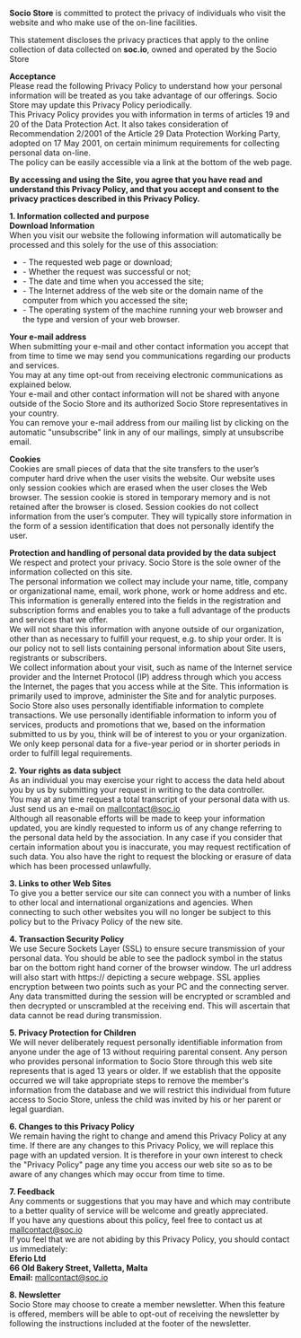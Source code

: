 **Socio Store** is committed to protect the privacy of individuals who visit the website and who make use of the on-line facilities.

This statement discloses the privacy practices that apply to the online collection of data collected on **soc.io**, owned and operated by the Socio Store

**Acceptance**  
Please read the following Privacy Policy to understand how your personal information will be treated as you take advantage of our offerings. Socio Store may update this Privacy Policy periodically.  
This Privacy Policy provides you with information in terms of articles 19 and 20 of the Data Protection Act. It also takes consideration of Recommendation 2/2001 of the Article 29 Data Protection Working Party, adopted on 17 May 2001, on certain minimum requirements for collecting personal data on-line.  
The policy can be easily accessible via a link at the bottom of the web page.

**By accessing and using the Site, you agree that you have read and understand this Privacy Policy, and that you accept and consent to the privacy practices described in this Privacy Policy.**

  

**1\. Information collected and purpose**  
**Download Information**  
When you visit our website the following information will automatically be processed and this solely for the use of this association:

*   \- The requested web page or download;
*   \- Whether the request was successful or not;
*   \- The date and time when you accessed the site;
*   \- The Internet address of the web site or the domain name of the computer from which you accessed the site;
*   \- The operating system of the machine running your web browser and the type and version of your web browser.

**Your e-mail address**  
When submitting your e-mail and other contact information you accept that from time to time we may send you communications regarding our products and services.  
You may at any time opt-out from receiving electronic communications as explained below.  
Your e-mail and other contact information will not be shared with anyone outside of the Socio Store and its authorized Socio Store representatives in your country.  
You can remove your e-mail address from our mailing list by clicking on the automatic "unsubscribe" link in any of our mailings, simply at unsubscribe email.

**Cookies**  
Cookies are small pieces of data that the site transfers to the user’s computer hard drive when the user visits the website. Our website uses only session cookies which are erased when the user closes the Web browser. The session cookie is stored in temporary memory and is not retained after the browser is closed. Session cookies do not collect information from the user’s computer. They will typically store information in the form of a session identification that does not personally identify the user.

**Protection and handling of personal data provided by the data subject**  
We respect and protect your privacy. Socio Store is the sole owner of the information collected on this site.  
The personal information we collect may include your name, title, company or organizational name, email, work phone, work or home address and etc. This information is generally entered into the fields in the registration and subscription forms and enables you to take a full advantage of the products and services that we offer.  
We will not share this information with anyone outside of our organization, other than as necessary to fulfill your request, e.g. to ship your order. It is our policy not to sell lists containing personal information about Site users, registrants or subscribers.  
We collect information about your visit, such as name of the Internet service provider and the Internet Protocol (IP) address through which you access the Internet, the pages that you access while at the Site. This information is primarily used to improve, administer the Site and for analytic purposes.  
Socio Store also uses personally identifiable information to complete transactions. We use personally identifiable information to inform you of services, products and promotions that we, based on the information submitted to us by you, think will be of interest to you or your organization.  
We only keep personal data for a five-year period or in shorter periods in order to fulfill legal requirements.

  

**2\. Your rights as data subject**  
As an individual you may exercise your right to access the data held about you by us by submitting your request in writing to the data controller.  
You may at any time request a total transcript of your personal data with us.  
Just send us an e-mail on mallcontact@soc.io  
Although all reasonable efforts will be made to keep your information updated, you are kindly requested to inform us of any change referring to the personal data held by the association. In any case if you consider that certain information about you is inaccurate, you may request rectification of such data. You also have the right to request the blocking or erasure of data which has been processed unlawfully.

  

**3\. Links to other Web Sites**  
To give you a better service our site can connect you with a number of links to other local and international organizations and agencies. When connecting to such other websites you will no longer be subject to this policy but to the Privacy Policy of the new site.

  

**4\. Transaction Security Policy**  
We use Secure Sockets Layer (SSL) to ensure secure transmission of your personal data. You should be able to see the padlock symbol in the status bar on the bottom right hand corner of the browser window. The url address will also start with https:// depicting a secure webpage. SSL applies encryption between two points such as your PC and the connecting server. Any data transmitted during the session will be encrypted or scrambled and then decrypted or unscrambled at the receiving end. This will ascertain that data cannot be read during transmission.

  

**5\. Privacy Protection for Children**  
We will never deliberately request personally identifiable information from anyone under the age of 13 without requiring parental consent. Any person who provides personal information to Socio Store through this web site represents that is aged 13 years or older. If we establish that the opposite occurred we will take appropriate steps to remove the member's information from the database and we will restrict this individual from future access to Socio Store, unless the child was invited by his or her parent or legal guardian.

  

**6\. Changes to this Privacy Policy**  
We remain having the right to change and amend this Privacy Policy at any time. If there are any changes to this Privacy Policy, we will replace this page with an updated version. It is therefore in your own interest to check the "Privacy Policy" page any time you access our web site so as to be aware of any changes which may occur from time to time.

  

**7\. Feedback**  
Any comments or suggestions that you may have and which may contribute to a better quality of service will be welcome and greatly appreciated.  
If you have any questions about this policy, feel free to contact us at mallcontact@soc.io  
If you feel that we are not abiding by this Privacy Policy, you should contact us immediately:  
**Eferio Ltd**  
**66 Old Bakery Street, Valletta, Malta**  
**Email:** mallcontact@soc.io

  

**8\. Newsletter**  
Socio Store may choose to create a member newsletter. When this feature is offered, members will be able to opt-out of receiving the newsletter by following the instructions included at the footer of the newsletter.